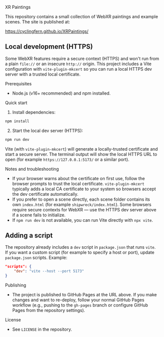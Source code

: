 XR Paintings

This repository contains a small collection of WebXR paintings and example scenes. The site is published at:

https://cyclingfern.github.io/XRPaintings/

Local development (HTTPS)
-------------------------

Some WebXR features require a secure context (HTTPS) and won't run from a plain `file://` or an insecure `http://` origin. This project includes a Vite configuration with `vite-plugin-mkcert` so you can run a local HTTPS dev server with a trusted local certificate.

Prerequisites
- Node.js (v16+ recommended) and npm installed.

Quick start
1. Install dependencies:

```bash
npm install
```

2. Start the local dev server (HTTPS):

```bash
npm run dev
```

Vite (with `vite-plugin-mkcert`) will generate a locally-trusted certificate and start a secure server. The terminal output will show the local HTTPS URL to open (for example `https://127.0.0.1:5173/` or a similar port).

Notes and troubleshooting
- If your browser warns about the certificate on first use, follow the browser prompts to trust the local certificate. `vite-plugin-mkcert` typically adds a local CA certificate to your system so browsers accept the dev certificate automatically.
- If you prefer to open a scene directly, each scene folder contains its own `index.html` (for example `shipwreck/index.html`). Some browsers require secure contexts for WebXR — use the HTTPS dev server above if a scene fails to initialize.
- If `npm run dev` is not available, you can run Vite directly with `npx vite`.

Adding a script
----------------
The repository already includes a `dev` script in `package.json` that runs `vite`. If you want a custom script (for example to specify a host or port), update `package.json` scripts. Example:

```json
"scripts": {
	"dev": "vite --host --port 5173"
}
```

Publishing
- The project is published to GitHub Pages at the URL above. If you make changes and want to re-deploy, follow your normal GitHub Pages workflow (e.g., pushing to the `gh-pages` branch or configure GitHub Pages from the repository settings).

License
- See `LICENSE` in the repository.
